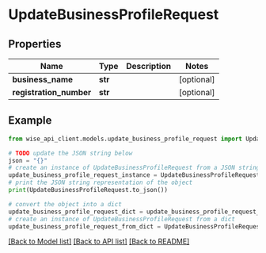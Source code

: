 # UpdateBusinessProfileRequest


## Properties

Name | Type | Description | Notes
------------ | ------------- | ------------- | -------------
**business_name** | **str** |  | [optional] 
**registration_number** | **str** |  | [optional] 

## Example

```python
from wise_api_client.models.update_business_profile_request import UpdateBusinessProfileRequest

# TODO update the JSON string below
json = "{}"
# create an instance of UpdateBusinessProfileRequest from a JSON string
update_business_profile_request_instance = UpdateBusinessProfileRequest.from_json(json)
# print the JSON string representation of the object
print(UpdateBusinessProfileRequest.to_json())

# convert the object into a dict
update_business_profile_request_dict = update_business_profile_request_instance.to_dict()
# create an instance of UpdateBusinessProfileRequest from a dict
update_business_profile_request_from_dict = UpdateBusinessProfileRequest.from_dict(update_business_profile_request_dict)
```
[[Back to Model list]](../README.md#documentation-for-models) [[Back to API list]](../README.md#documentation-for-api-endpoints) [[Back to README]](../README.md)


